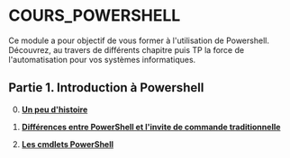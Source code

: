 # COURS_POWERSHELL

Ce module a pour objectif de vous former à l'utilisation de Powershell.
Découvrez, au travers de différents chapitre puis TP la force de l'automatisation pour vos systèmes informatiques.

## Partie 1. Introduction à Powershell

0. **[Un peu d'histoire]()**

1. **[Différences entre PowerShell et l'invite de commande traditionnelle]()**

2. **[Les cmdlets PowerShell]()**

